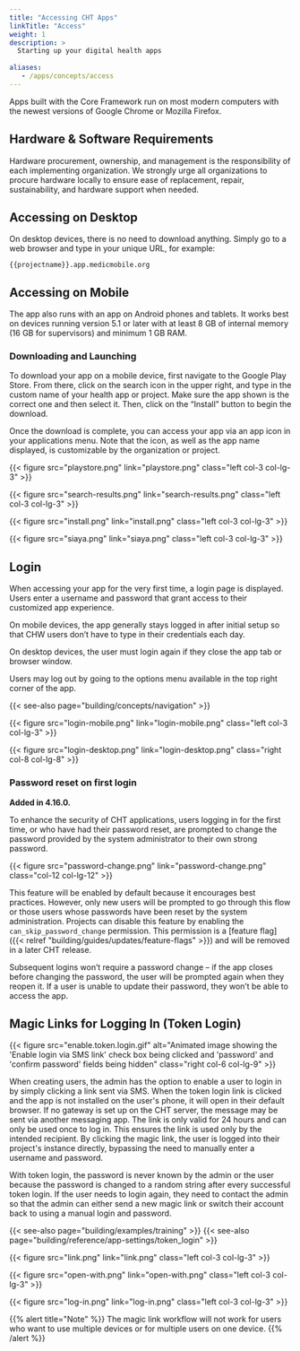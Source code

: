 ```yaml
---
title: "Accessing CHT Apps"
linkTitle: "Access"
weight: 1
description: >
  Starting up your digital health apps
  
aliases:
   - /apps/concepts/access
---
```


Apps built with the Core Framework run on most modern computers with the newest versions of Google Chrome or Mozilla Firefox.

## Hardware & Software Requirements

Hardware procurement, ownership, and management is the responsibility of each implementing organization. We strongly urge all organizations to procure hardware locally to ensure ease of replacement, repair, sustainability, and hardware support when needed.


## Accessing on Desktop

On desktop devices, there is no need to download anything. Simply go to a web browser and type in your unique URL, for example:

`{{projectname}}.app.medicmobile.org`

## Accessing on Mobile

The app also runs with an app on Android phones and tablets. It works best on devices running version 5.1 or later with at least 8 GB of internal memory (16 GB for supervisors) and minimum 1 GB RAM.

### Downloading and Launching

To download your app on a mobile device, first navigate to the Google Play Store. From there, click on the search icon in the upper right, and type in the custom name of your health app or project. Make sure the app shown is the correct one and then select it. Then, click on the “Install” button to begin the download. 

Once the download is complete, you can access your app via an app icon in your applications menu. Note that the icon, as well as the app name displayed, is customizable by the organization or project.

{{< figure src="playstore.png" link="playstore.png" class="left col-3 col-lg-3" >}}

{{< figure src="search-results.png" link="search-results.png" class="left col-3 col-lg-3" >}}

{{< figure src="install.png" link="install.png" class="left col-3 col-lg-3" >}}

{{< figure src="siaya.png" link="siaya.png" class="left col-3 col-lg-3" >}}


## Login

When accessing your app for the very first time, a login page is displayed. Users enter a username and password that grant access to their customized app experience.

On mobile devices, the app generally stays logged in after initial setup so that CHW users don’t have to type in their credentials each day. 

On desktop devices, the user must login again if they close the app tab or browser window.

Users may log out by going to the options menu available in the top right corner of the app.

{{< see-also page="building/concepts/navigation" >}}

{{< figure src="login-mobile.png" link="login-mobile.png" class="left col-3 col-lg-3" >}}

{{< figure src="login-desktop.png" link="login-desktop.png" class="right col-8 col-lg-8" >}}

### Password reset on first login

**Added in 4.16.0.**

To enhance the security of CHT applications, users logging in for the first time, or who have had their password reset, are prompted to change the password provided by the system administrator to their own strong password.

{{< figure src="password-change.png" link="password-change.png" class="col-12 col-lg-12" >}}

This feature will be enabled by default because it encourages best practices. However, only new users will be prompted to go through this flow or those users whose passwords have been reset by the system administration. 
Projects can disable this feature by enabling the `can_skip_password_change` permission. This permission is a [feature flag]({{< relref "building/guides/updates/feature-flags" >}}) and will be removed in a later CHT release.

Subsequent logins won’t require a password change – if the app closes before changing the password, the user will be prompted again when they reopen it. If a user is unable to update their password, they won’t be able to access the app.


## Magic Links for Logging In (Token Login)

{{< figure src="enable.token.login.gif" alt="Animated image showing the 'Enable login via SMS link' check box being clicked and 'password' and 'confirm password' fields being hidden" class="right col-6 col-lg-9" >}}

When creating users, the admin has the option to enable a user to login in by simply clicking a link sent via SMS. When the token login link is clicked and the app is not installed on the user's phone, it will open in their default browser. If no gateway is set up on the CHT server, the message may be sent via another messaging app. The link is only valid for 24 hours and can only be used once to log in. This ensures the link is used only by the intended recipient. By clicking the magic link, the user is logged into their project's instance directly, bypassing the need to manually enter a username and password.  

With token login, the password is never known by the admin or the user because the password is changed to a random string after every successful token login. If the user needs to login again, they need to contact the admin so that the admin can either send a new magic link or switch their account back to using a manual login and password.

{{< see-also page="building/examples/training" >}}
{{< see-also page="building/reference/app-settings/token_login" >}}


{{< figure src="link.png" link="link.png" class="left col-3 col-lg-3" >}}

{{< figure src="open-with.png" link="open-with.png" class="left col-3 col-lg-3" >}}

{{< figure src="log-in.png" link="log-in.png" class="left col-3 col-lg-3" >}}

{{% alert title="Note" %}}
The magic link workflow will not work for users who want to use multiple devices or for multiple users on one device.
{{% /alert %}}

